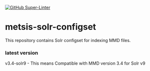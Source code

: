 [![GitHub Super-Linter](https://github.com/magnarem/metsis-solr-configset/workflows/Lint%20Code%20Base/badge.svg)](https://github.com/marketplace/actions/super-linter)
# metsis-solr-configset
This repository contains Solr configset for indexing MMD files.

### latest version
v3.4-solr9 - This means Compatible with MMD version 3.4 for Solr v9
